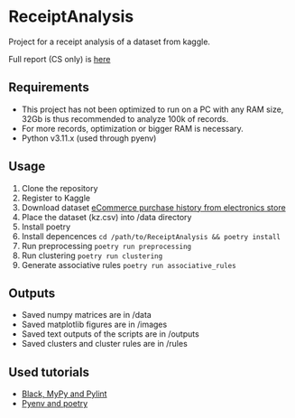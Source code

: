 # ReceiptAnalysis

Project for a receipt analysis of a dataset from kaggle. 

Full report (CS only) is [here](https://github.com/JiriValasek/ReceiptAnalysis/blob/main/report_cs.pdf)

## Requirements

- This project has not been optimized to run on a PC with any RAM size, 32Gb is thus recommended to analyze 100k of records.
- For more records, optimization or bigger RAM is necessary.
- Python v3.11.x (used through pyenv)

## Usage

1. Clone the repository
2. Register to Kaggle
3. Download dataset [eCommerce purchase history from electronics store](https://www.kaggle.com/datasets/mkechinov/ecommerce-purchase-history-from-electronics-store)
4. Place the dataset (kz.csv) into /data directory
5. Install poetry 
6. Install depencences `cd /path/to/ReceiptAnalysis && poetry install`
7. Run preprocessing `poetry run preprocessing`
8. Run clustering `poetry run clustering`
9. Generate associative rules `poetry run associative_rules`

## Outputs

- Saved numpy matrices are in /data
- Saved matplotlib figures are in /images
- Saved text outputs of the scripts are in /outputs
- Saved clusters and cluster rules are in /rules

## Used tutorials

- [Black, MyPy and Pylint](https://lynn-kwong.medium.com/use-black-mypy-and-pylint-to-make-your-python-code-more-professional-b594512f4362)
- [Pyenv and poetry](https://blog.pronus.io/en/posts/python/gerenciamento-de-versoes-ambiente-virtuais-e-dependencias-com-pyenv-e-poetry/)
